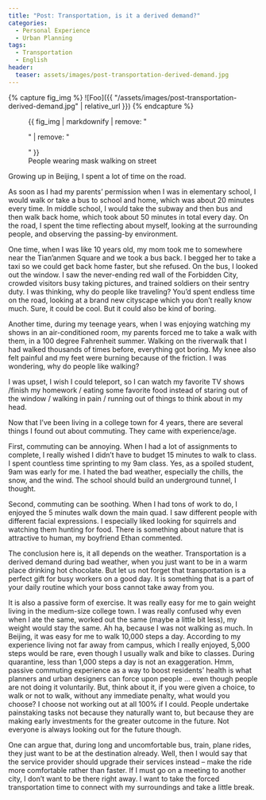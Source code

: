 ```yaml
---
title: "Post: Transportation, is it a derived demand?"
categories:
  - Personal Experience
  - Urban Planning
tags:
  - Transportation
  - English
header:
  teaser: assets/images/post-transportation-derived-demand.jpg
---
```

{% capture fig_img %}
![Foo]({{ "/assets/images/post-transportation-derived-demand.jpg" | relative_url }})
{% endcapture %}

<figure>
  {{ fig_img | markdownify | remove: "<p>" | remove: "</p>" }}
  <figcaption>People wearing mask walking on street</figcaption>
</figure>

Growing up in Beijing, I spent a lot of time on the road. 

As soon as I had my parents’ permission when I was in elementary school, I would walk or take a bus to school and home, which was about 20 minutes every time. In middle school, I would take the subway and then bus and then walk back home, which took about 50 minutes in total every day. On the road, I spent the time reflecting about myself, looking at the surrounding people, and observing the passing-by environment.

One time, when I was like 10 years old, my mom took me to somewhere near the Tian’anmen Square and we took a bus back. I begged her to take a taxi so we could get back home faster, but she refused. On the bus, I looked out the window. I saw the never-ending red wall of the Forbidden City, crowded visitors busy taking pictures, and trained soldiers on their sentry duty. I was thinking, why do people like traveling? You’d spent endless time on the road, looking at a brand new cityscape which you don’t really know much. Sure, it could be cool. But it could also be  kind of boring.

Another time, during my teenage years, when I was enjoying watching  my shows in an air-conditioned room, my parents forced me to take a walk with them, in a 100 degree Fahrenheit summer. Walking on the riverwalk that I had walked thousands of times before, everything got boring. My knee also felt painful and my feet were burning because of the friction. I was wondering, why do people like walking?

I was upset, I wish I could teleport, so I can watch my favorite TV shows /finish my homework / eating some favorite food instead of staring out of the window / walking in pain / running out of things to think about in my head.

Now that I’ve been living in a college town for 4 years, there are several things I found out about commuting. They came with experience/age.

First, commuting can be annoying. When I had a lot of assignments to complete, I really wished I didn’t have to budget 15 minutes to walk to  class. I spent countless time sprinting to my 9am class. Yes, as a spoiled student, 9am was early for me. I hated the bad weather,  especially the chills, the snow, and the wind. The school should build an underground tunnel, I thought.

Second, commuting can be soothing. When I had tons of work to do, I enjoyed the 5 minutes walk down the main quad. I saw different people with different facial expressions. I especially liked looking for squirrels and watching them hunting for food. There is something about  nature that is attractive to human, my boyfriend Ethan commented.

The conclusion here is, it all depends on the weather. Transportation is a derived demand during bad weather, when you just want to be in a warm place drinking hot chocolate. But let us not forget that transportation  is a perfect gift for busy workers on a good day. It is something that is a part of your daily routine which your boss cannot take away from you.

It is also a passive form of exercise. It was really easy for me to gain weight living in the medium-size college town. I was really confused why even when I ate the same, worked out the same (maybe a  little bit less), my weight would stay the same. Ah ha, because I was  not walking as much. In Beijing, it was easy for me to walk 10,000 steps a day. According to my experience living not far away from campus, which I really enjoyed, 5,000 steps would be rare, even though I usually  walk and bike to classes. During quarantine, less than 1,000 steps a  day is not an exaggeration. Hmm, passive commuting experience as a way  to boost residents’ health is what planners and urban designers can  force upon people … even though people are not doing it voluntarily.  But, think about it, if you were given a choice, to walk or not to walk, without any immediate penalty, what would you choose? I choose not  working out at all 100% if I could. People undertake painstaking tasks not because they naturally want to, but because they are making early investments for the greater outcome in the future. Not everyone is always looking out for the future though.

One can argue that, during long and uncomfortable bus, train, plane rides, they just want to be at the destination already. Well, then I would say that the service provider should upgrade their services instead – make the ride more comfortable rather than faster. If I must  go on a meeting to another city, I don’t want to be there right away. I want to take the forced transportation time to connect with my surroundings and take a little break.

